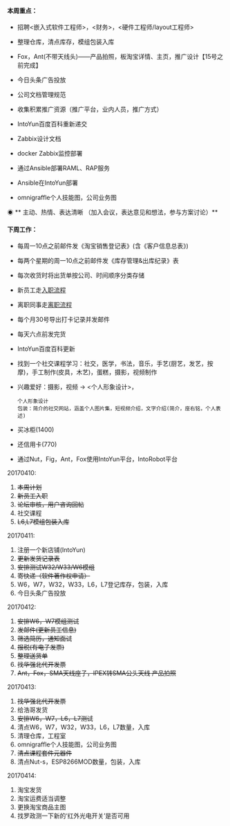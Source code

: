 #### **本周重点：**

* 招聘&lt;嵌入式软件工程师&gt;，&lt;财务&gt;，&lt;硬件工程师/layout工程师&gt;

* 整理仓库，清点库存，模组包装入库

* Fox，Ant\(不带天线头\)——产品拍照，板淘宝详情、主页，推广设计【15号之前完成】

* 今日头条广告投放

* 公司文档管理规范

* 收集积累推广资源（推广平台，业内人员，推广方式）

* IntoYun百度百科重新递交

* Zabbix设计文档

* docker Zabbix监控部署

* 通过Ansible部署RAML、RAP服务

* Ansible在IntoYun部署

* omnigraffle个人技能图，公司业务图

◉ ** 主动、热情、表达清晰 （加入会议，表达意见和想法，参与方案讨论）**

#### **下周工作：**

* 每周一10点之前邮件发《淘宝销售登记表》\(含《客户信息总表》\)

* 每两个星期的周一10点之前邮件发《库存管理&出库纪录》表

* 每次收货时将出货单按公司、时间顺序分类存储

* 新员工走[入职流程](/第5章：企业相关/摩仑/新员工入职.md)

* 离职同事走[离职流程](/第5章：企业相关/摩仑/员工离职流程.md)

* 每个月30号导出打卡记录并发邮件

* 每天六点前发完货

* IntoYun百度百科更新

* 找到一个社交课程学习：社交，医学，书法，音乐，手艺\(厨艺，发艺，按摩\)，手工制作\(皮具，木艺\)，蛋糕，摄影，视频制作

* 兴趣爱好：摄影，视频 -&gt; &lt;个人形象设计&gt;，

  ```
  个人形象设计
  包装：简介的社交网站，涵盖个人图片集，短视频介绍，文字介绍(简介，座右铭，个人表述)
  ```

* 买冰柜\(1400\)

* 还信用卡\(770\)

* 通过Nut，Fig，Ant，Fox使用IntoYun平台，IntoRobot平台

20170410:

1. ~~本周计划~~
2. ~~新员工入职~~
3. ~~论坛审核，用户咨询回帖~~
4. 社交课程
5. ~~L6,L7模组包装入库~~

20170411:

1. 注册一个新店铺\(IntoYun\)
2. ~~更新发货记录表~~
3. ~~安排测试W32/W33/W6模组~~
4. ~~寄快递（软件著作权申请）~~
5. W6，W7，W32，W33，L6，L7登记库存，包装，入库
6. 今日头条广告投放

20170412:

1. ~~安排W6，W7模组测试~~
2. ~~发邮件\(更新员工信息\)~~
3. ~~筛选简历，通知面试~~
4. ~~报税\(有电子发票\)~~
5. ~~整理送货单~~
6. ~~找华强北代开发票~~
7. ~~Ant，Fox，SMA天线座子，IPEX转SMA公头天线 产品拍照~~

20170413:

1. ~~找华强北代开发票~~
2. 给浩哥发货
3. ~~安排W6，W7，L6，L7测试~~
4. 清点W6，W7，W32，W33，L6，L7数量，入库
5. 清理仓库，工程室
6. omnigraffle个人技能图，公司业务图
7. ~~清点课程套件元器件~~
8. 清点Nut-s，ESP8266MOD数量，包装，入库

20170414:

1. 淘宝发货
2. 淘宝运费适当调整
3. 更换淘宝商品主图
4. 找罗政测一下新的‘红外光电开关’是否可用



